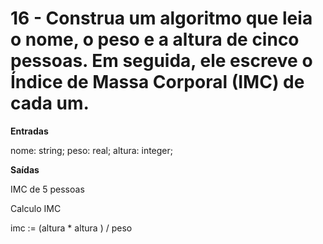 # 16 - Construa um algoritmo que leia o nome, o peso e a altura de cinco pessoas. Em seguida, ele escreve o Índice de Massa Corporal (IMC) de cada um.

**Entradas**

  nome: string;
  peso: real;
  altura: integer;

**Saídas**

  IMC de 5 pessoas

  Calculo IMC

  imc := (altura * altura ) / peso
